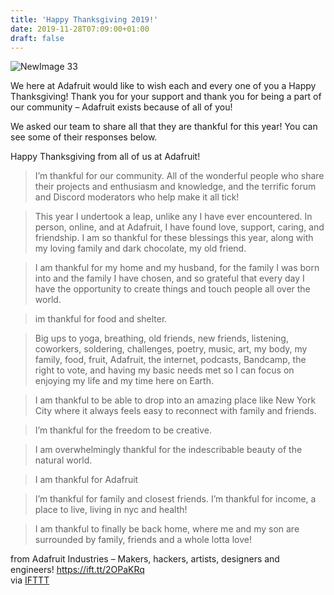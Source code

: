 ```yaml
---
title: 'Happy Thanksgiving 2019!'
date: 2019-11-28T07:09:00+01:00
draft: false
---
```


![NewImage 33](https://cdn-blog.adafruit.com/uploads/2019/11/NewImage-33-1.png "NewImage-33.png")

We here at Adafruit would like to wish each and every one of you a Happy Thanksgiving! Thank you for your support and thank you for being a part of our community – Adafruit exists because of all of you!

We asked our team to share all that they are thankful for this year! You can see some of their responses below.

Happy Thanksgiving from all of us at Adafruit!

> I’m thankful for our community. All of the wonderful people who share their projects and enthusiasm and knowledge, and the terrific forum and Discord moderators who help make it all tick!

> This year I undertook a leap, unlike any I have ever encountered. In person, online, and at Adafruit, I have found love, support, caring, and friendship. I am so thankful for these blessings this year, along with my loving family and dark chocolate, my old friend.

> I am thankful for my home and my husband, for the family I was born into and the family I have chosen, and so grateful that every day I have the opportunity to create things and touch people all over the world.

> im thankful for food and shelter.

> Big ups to yoga, breathing, old friends, new friends, listening, coworkers, soldering, challenges, poetry, music, art, my body, my family, food, fruit, Adafruit, the internet, podcasts, Bandcamp, the right to vote, and having my basic needs met so I can focus on enjoying my life and my time here on Earth.

> I am thankful to be able to drop into an amazing place like New York City where it always feels easy to reconnect with family and friends.

> I’m thankful for the freedom to be creative.

> I am overwhelmingly thankful for the indescribable beauty of the natural world.

> I am thankful for Adafruit

> I’m thankful for family and closest friends. I’m thankful for income, a place to live, living in nyc and health!

> I am thankful to finally be back home, where me and my son are surrounded by family, friends and a whole lotta love!

  
  
from Adafruit Industries – Makers, hackers, artists, designers and engineers! https://ift.tt/2OPaKRq  
via [IFTTT](https://ifttt.com/?ref=da&site=blogger)